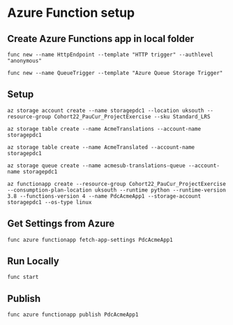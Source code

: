 # Azure Function setup

## Create Azure Functions app in local folder

`func new --name HttpEndpoint --template "HTTP trigger" --authlevel "anonymous"`

`func new --name QueueTrigger --template "Azure Queue Storage Trigger"`

## Setup

`az storage account create --name storagepdc1 --location uksouth --resource-group Cohort22_PauCur_ProjectExercise --sku Standard_LRS`

`az storage table create --name AcmeTranslations --account-name storagepdc1`

`az storage table create --name AcmeTranslated --account-name storagepdc1`

`az storage queue create --name acmesub-translations-queue --account-name storagepdc1`

`az functionapp create --resource-group Cohort22_PauCur_ProjectExercise --consumption-plan-location uksouth --runtime python --runtime-version 3.8 --functions-version 4 --name PdcAcmeApp1 --storage-account storagepdc1 --os-type linux`

## Get Settings from Azure

`func azure functionapp fetch-app-settings PdcAcmeApp1`

## Run Locally

`func start`

## Publish

`func azure functionapp publish PdcAcmeApp1`
